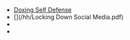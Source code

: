 
* [Doxing Self Defense](/hh/Doxing-Self-Defense.pdf)
* [](/hh/Locking Down Social Media.pdf)
* []()
* []()

